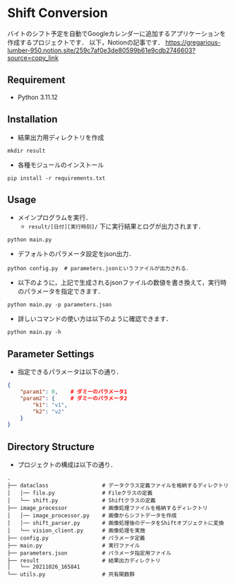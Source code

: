 # Shift Conversion

バイトのシフト予定を自動でGoogleカレンダーに追加するアプリケーションを作成するプロジェクトです．
以下，Notionの記事です．
https://gregarious-lumber-950.notion.site/259c7af0e3de80599b61e9cdb2746603?source=copy_link


## Requirement
- Python 3.11.12


## Installation
- 結果出力用ディレクトリを作成
```shell
mkdir result
```
- 各種モジュールのインストール
```shell
pip install -r requirements.txt
```


## Usage
- メインプログラムを実行．
  - `result/[日付][実行時刻]/` 下に実行結果とログが出力されます．
```shell
python main.py
```
- デフォルトのパラメータ設定をjson出力．
```shell
python config.py  # parameters.jsonというファイルが出力される．
```
- 以下のように，上記で生成されるjsonファイルの数値を書き換えて，実行時のパラメータを指定できます．
```shell
python main.py -p parameters.json
```
- 詳しいコマンドの使い方は以下のように確認できます．
```shell
python main.py -h
```


## Parameter Settings

- 指定できるパラメータは以下の通り．
```json
{
    "param1": 0,    # ダミーのパラメータ1
    "param2": {     # ダミーのパラメータ2
        "k1": "v1",
        "k2": "v2"
    }
}
```

## Directory Structure
- プロジェクトの構成は以下の通り．
```shell
.
├── dataclass                 # データクラス定義ファイルを格納するディレクトリ
│   │── file.py               # Fileクラスの定義
│   └── shift.py              # Shiftクラスの定義
├── image_processor           # 画像処理ファイルを格納するディレクトリ
│   │── image_processor.py    # 画像からシフトデータを作成
│   │── shift_parser.py       # 画像処理後のデータをShiftオブジェクトに変換
│   └── vision_client.py      # 画像処理を実施
├── config.py                 # パラメータ定義
├── main.py                   # 実行ファイル
├── parameters.json           # パラメータ指定用ファイル
├── result                    # 結果出力ディレクトリ
│   └── 20211026_165841
└── utils.py                  # 共有関数群
```
